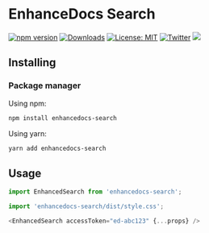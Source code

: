 # EnhanceDocs Search

[![npm version](https://img.shields.io/npm/v/enhancedocs-search.svg)](https://www.npmjs.com/package/enhancedocs-search)
[![Downloads](https://img.shields.io/npm/dm/enhancedocs-search.svg)](https://www.npmjs.com/package/enhancedocs-search)
[![License: MIT](https://img.shields.io/badge/license-Apache--2.0-yellow)](https://www.apache.org/licenses/LICENSE-2.0)
 [![Twitter](https://img.shields.io/twitter/url/https/twitter.com/enhancedocs.svg?style=social&label=Follow%20%40EnhanceDocs)](https://twitter.com/langchainai)
[![](https://dcbadge.vercel.app/api/server/RJCppmZGrk?compact=true&style=flat)](https://discord.gg/RJCppmZGrk)

## Installing

### Package manager

Using npm:

```bash
npm install enhancedocs-search
```

Using yarn:

```bash
yarn add enhancedocs-search
```

## Usage

```js
import EnhancedSearch from 'enhancedocs-search';

import 'enhancedocs-search/dist/style.css';

<EnhancedSearch accessToken="ed-abc123" {...props} />
```
